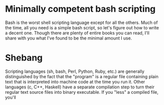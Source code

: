 # Minimally competent bash scripting

Bash is the worst shell scripting language except for all the others.  Much of the time, all you need is a simple bash script, so let's figure out how to write a decent one.  Though there are plenty of entire books you can read, I'll share with you what I've found to be the minimal amount I use.

# Shebang

Scripting languages (sh, bash, Perl, Python, Ruby, etc.) are generally distinguished by the fact that the "program" is a regular file containing plain text that is interpreted into machine code at the time you run it.  Other languages (c, C++, Haskell) have a separate compilation step to turn their regular text source files into binary executable.  If you "less" a compiled file, you'll 